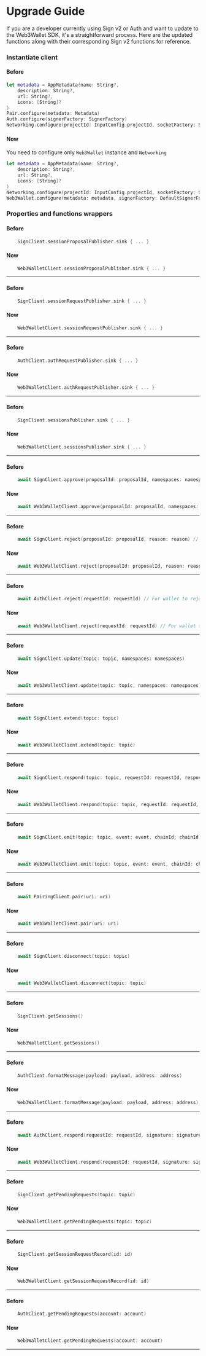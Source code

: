 # Upgrade Guide

If you are a developer currently using Sign v2 or Auth and want to update to the Web3Wallet SDK, it's a straightforward process. Here are the updated functions along with their corresponding Sign v2 functions for reference.

### Instantiate client

#### Before
```swift
let metadata = AppMetadata(name: String?,
    description: String?,
    url: String?,
    icons: [String]?
)
Pair.configure(metadata: Metadata)
Auth.configure(signerFactory: SignerFactory)
Networking.configure(projectId: InputConfig.projectId, socketFactory: SocketFactory())
```

#### Now

You need to configure only `Web3Wallet` instance and `Networking`

```swift
let metadata = AppMetadata(name: String?,
    description: String?,
    url: String?,
    icons: [String]?
)
Networking.configure(projectId: InputConfig.projectId, socketFactory: SocketFactory())
Web3Wallet.configure(metadata: metadata, signerFactory: DefaultSignerFactory())
```

### Properties and functions wrappers

#### Before
```swift
    SignClient.sessionProposalPublisher.sink { ... }
```
#### Now
```swift
    Web3WalletClient.sessionProposalPublisher.sink { ... }
```
---
#### Before
```swift
    SignClient.sessionRequestPublisher.sink { ... }
```
#### Now
```swift
    Web3WalletClient.sessionRequestPublisher.sink { ... }
```
---
#### Before
```swift
    AuthClient.authRequestPublisher.sink { ... }
```
#### Now
```swift
    Web3WalletClient.authRequestPublisher.sink { ... }
```
---
#### Before
```swift
    SignClient.sessionsPublisher.sink { ... }
```
#### Now
```swift
    Web3WalletClient.sessionsPublisher.sink { ... }
```
---
#### Before
```swift
    await SignClient.approve(proposalId: proposalId, namespaces: namespaces)
```
#### Now
```swift
    await Web3WalletClient.approve(proposalId: proposalId, namespaces: namespaces)
```
---
#### Before
```swift
    await SignClient.reject(proposalId: proposalId, reason: reason) // For the wallet to reject a session proposal.
```
#### Now
```swift
    await Web3WalletClient.reject(proposalId: proposalId, reason: reason) // For the wallet to reject a session proposal.
```
---
#### Before
```swift
    await AuthClient.reject(requestId: requestId) // For wallet to reject authentication request
```
#### Now
```swift
    await Web3WalletClient.reject(requestId: requestId) // For wallet to reject authentication request
```
---
#### Before
```swift
    await SignClient.update(topic: topic, namespaces: namespaces)
```
#### Now
```swift
    await Web3WalletClient.update(topic: topic, namespaces: namespaces)
```
---
#### Before
```swift
    await SignClient.extend(topic: topic)
```
#### Now
```swift
    await Web3WalletClient.extend(topic: topic)
```
---
#### Before
```swift
    await SignClient.respond(topic: topic, requestId: requestId, response: response)
```
#### Now
```swift
    await Web3WalletClient.respond(topic: topic, requestId: requestId, response: response)
```
---
#### Before
```swift
    await SignClient.emit(topic: topic, event: event, chainId: chainId)
```
#### Now
```swift
    await Web3WalletClient.emit(topic: topic, event: event, chainId: chainId)
```
---
#### Before
```swift
    await PairingClient.pair(uri: uri)
```
#### Now
```swift
    await Web3WalletClient.pair(uri: uri)
```
---
#### Before
```swift
    await SignClient.disconnect(topic: topic)
```
#### Now
```swift
    await Web3WalletClient.disconnect(topic: topic)
```
---
#### Before
```swift
    SignClient.getSessions()
```
#### Now
```swift
    Web3WalletClient.getSessions()
```
---
#### Before
```swift
    AuthClient.formatMessage(payload: payload, address: address)
```
#### Now
```swift
    Web3WalletClient.formatMessage(payload: payload, address: address)
```
---
#### Before
```swift
    await AuthClient.respond(requestId: requestId, signature: signature, from: account)
```
#### Now
```swift
    await Web3WalletClient.respond(requestId: requestId, signature: signature, from: account)
```
---
#### Before
```swift
    SignClient.getPendingRequests(topic: topic)
```
#### Now
```swift
    Web3WalletClient.getPendingRequests(topic: topic)
```
---
#### Before
```swift
    SignClient.getSessionRequestRecord(id: id)
```
#### Now
```swift
    Web3WalletClient.getSessionRequestRecord(id: id)
```
---
#### Before
```swift
    AuthClient.getPendingRequests(account: account)
```
#### Now
```swift
    Web3WalletClient.getPendingRequests(account: account)
```
---
